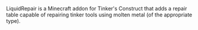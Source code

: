 LiquidRepair is a Minecraft addon for Tinker's Construct that adds a repair
table capable of repairing tinker tools using molten metal (of the appropriate
type).


